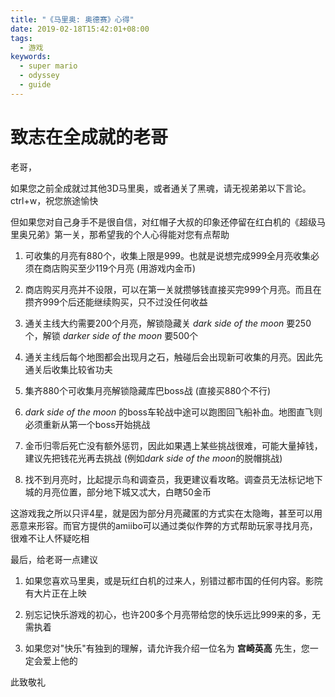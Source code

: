 ```yaml
---
title: "《马里奥: 奥德赛》心得"
date: 2019-02-18T15:42:01+08:00
tags:
  - 游戏
keywords:
  - super mario
  - odyssey
  - guide
---
```


# 致志在全成就的老哥

老哥，

如果您之前全成就过其他3D马里奥，或者通关了黑魂，请无视弟弟以下言论。ctrl+w，祝您旅途愉快

但如果您对自己身手不是很自信，对红帽子大叔的印象还停留在红白机的《超级马里奥兄弟》第一关，那希望我的个人心得能对您有点帮助

1. 可收集的月亮有880个，收集上限是999。也就是说想完成999全月亮收集必须在商店购买至少119个月亮 (用游戏内金币)

2. 商店购买月亮并不设限，可以在第一关就攒够钱直接买完999个月亮。而且在攒齐999个后还能继续购买，只不过没任何收益

3. 通关主线大约需要200个月亮，解锁隐藏关 *dark side of the moon* 要250个，解锁 *darker side of the moon* 要500个

4. 通关主线后每个地图都会出现月之石，触碰后会出现新可收集的月亮。因此先通关后收集比较省功夫

5. 集齐880个可收集月亮解锁隐藏库巴boss战 (直接买880个不行)

6. *dark side of the moon* 的boss车轮战中途可以跑图回飞船补血。地图直飞则必须重新从第一个boss开始挑战

7. 金币归零后死亡没有额外惩罚，因此如果遇上某些挑战很难，可能大量掉钱，建议先把钱花光再去挑战 (例如*dark side of the moon*的脱帽挑战)

8. 找不到月亮时，比起提示鸟和调查员，我更建议看攻略。调查员无法标记地下城的月亮位置，部分地下城又忒大，白瞎50金币

这游戏我之所以只评4星，就是因为部分月亮藏匿的方式实在太隐晦，甚至可以用恶意来形容。而官方提供的amiibo可以通过类似作弊的方式帮助玩家寻找月亮，很难不让人怀疑吃相

最后，给老哥一点建议

1. 如果您喜欢马里奥，或是玩红白机的过来人，别错过都市国的任何内容。影院有大片正在上映

2. 别忘记快乐游戏的初心，也许200多个月亮带给您的快乐远比999来的多，无需执着

3. 如果您对"快乐"有独到的理解，请允许我介绍一位名为 **宫崎英高** 先生，您一定会爱上他的

此致敬礼